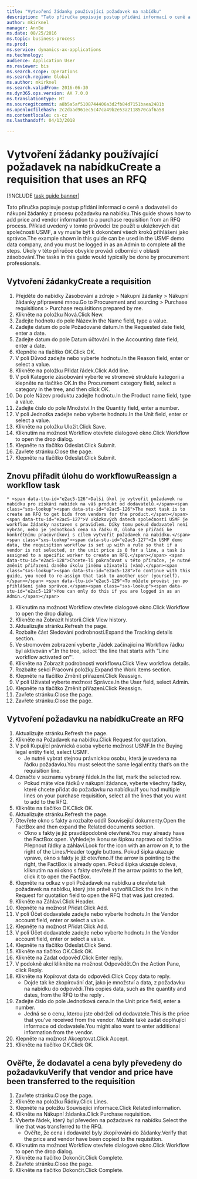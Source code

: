 ```yaml
--- 
title: "Vytvoření žádanky používající požadavek na nabídku"
description: "Tato příručka popisuje postup přidání informací o ceně a dodavateli do nákupní žádanky z procesu požadavku na nabídku."
author: mkirknel
manager: AnnBe
ms.date: 08/25/2016
ms.topic: business-process
ms.prod: 
ms.service: dynamics-ax-applications
ms.technology: 
audience: Application User
ms.reviewer: bis
ms.search.scope: Operations
ms.search.region: Global
ms.author: mkirknel
ms.search.validFrom: 2016-06-30
ms.dyn365.ops.version: AX 7.0.0
ms.translationtype: HT
ms.sourcegitcommit: a8b5a5af5108744406a3d2fb84d7151baea2481b
ms.openlocfilehash: 2c2daad961ec5c47ca49b2e53a2118570caf6a58
ms.contentlocale: cs-cz
ms.lasthandoff: 04/13/2018

---
```

# <a name="create-a-requisition-that-uses-an-rfq"></a><span data-ttu-id="e2ac5-103">Vytvoření žádanky používající požadavek na nabídku</span><span class="sxs-lookup"><span data-stu-id="e2ac5-103">Create a requisition that uses an RFQ</span></span>

[!INCLUDE [task guide banner](../../includes/task-guide-banner.md)]

<span data-ttu-id="e2ac5-104">Tato příručka popisuje postup přidání informací o ceně a dodavateli do nákupní žádanky z procesu požadavku na nabídku.</span><span class="sxs-lookup"><span data-stu-id="e2ac5-104">This guide shows how to add price and vendor information to a purchase requisition from an RFQ process.</span></span> <span data-ttu-id="e2ac5-105">Příklad uvedený v tomto průvodci lze použít u ukázkových dat společnosti USMF, a vy musíte být k dokončení všech kroků přihlášeni jako správce.</span><span class="sxs-lookup"><span data-stu-id="e2ac5-105">The example shown in this guide can be used in the USMF demo data company, and you must be logged in as an Admin to complete all the steps.</span></span> <span data-ttu-id="e2ac5-106">Úkoly v této příručce obvykle provádí odborníci v oblasti zásobování.</span><span class="sxs-lookup"><span data-stu-id="e2ac5-106">The tasks in this guide would typically be done by procurement professionals.</span></span>


## <a name="create-a-requisition"></a><span data-ttu-id="e2ac5-107">Vytvoření žádanky</span><span class="sxs-lookup"><span data-stu-id="e2ac5-107">Create a requisition</span></span>
1. <span data-ttu-id="e2ac5-108">Přejděte do nabídky Zásobování a zdroje > Nákupní žádanky > Nákupní žádanky připravené mnou.</span><span class="sxs-lookup"><span data-stu-id="e2ac5-108">Go to Procurement and sourcing > Purchase requisitions > Purchase requisitions prepared by me.</span></span>
2. <span data-ttu-id="e2ac5-109">Klikněte na položku Nová.</span><span class="sxs-lookup"><span data-stu-id="e2ac5-109">Click New.</span></span>
3. <span data-ttu-id="e2ac5-110">Zadejte hodnotu do pole Název.</span><span class="sxs-lookup"><span data-stu-id="e2ac5-110">In the Name field, type a value.</span></span>
4. <span data-ttu-id="e2ac5-111">Zadejte datum do pole Požadované datum.</span><span class="sxs-lookup"><span data-stu-id="e2ac5-111">In the Requested date field, enter a date.</span></span>
5. <span data-ttu-id="e2ac5-112">Zadejte datum do pole Datum účtování.</span><span class="sxs-lookup"><span data-stu-id="e2ac5-112">In the Accounting date field, enter a date.</span></span>
6. <span data-ttu-id="e2ac5-113">Klepněte na tlačítko OK.</span><span class="sxs-lookup"><span data-stu-id="e2ac5-113">Click OK.</span></span>
7. <span data-ttu-id="e2ac5-114">V poli Důvod zadejte nebo vyberte hodnotu.</span><span class="sxs-lookup"><span data-stu-id="e2ac5-114">In the Reason field, enter or select a value.</span></span>
8. <span data-ttu-id="e2ac5-115">Klikněte na položku Přidat řádek.</span><span class="sxs-lookup"><span data-stu-id="e2ac5-115">Click Add line.</span></span>
9. <span data-ttu-id="e2ac5-116">V poli Kategorie zásobování vyberte ve stromové struktuře kategorii a klepněte na tlačítko OK.</span><span class="sxs-lookup"><span data-stu-id="e2ac5-116">In the Procurement category field, select a category in the tree, and then click OK.</span></span>
10. <span data-ttu-id="e2ac5-117">Do pole Název produktu zadejte hodnotu.</span><span class="sxs-lookup"><span data-stu-id="e2ac5-117">In the Product name field, type a value.</span></span>
11. <span data-ttu-id="e2ac5-118">Zadejte číslo do pole Množství.</span><span class="sxs-lookup"><span data-stu-id="e2ac5-118">In the Quantity field, enter a number.</span></span>
12. <span data-ttu-id="e2ac5-119">V poli Jednotka zadejte nebo vyberte hodnotu.</span><span class="sxs-lookup"><span data-stu-id="e2ac5-119">In the Unit field, enter or select a value.</span></span>
13. <span data-ttu-id="e2ac5-120">Klikněte na položku Uložit.</span><span class="sxs-lookup"><span data-stu-id="e2ac5-120">Click Save.</span></span>
14. <span data-ttu-id="e2ac5-121">Kliknutím na možnost Workflow otevřete dialogové okno.</span><span class="sxs-lookup"><span data-stu-id="e2ac5-121">Click Workflow to open the drop dialog.</span></span>
15. <span data-ttu-id="e2ac5-122">Klepněte na tlačítko Odeslat.</span><span class="sxs-lookup"><span data-stu-id="e2ac5-122">Click Submit.</span></span>
16. <span data-ttu-id="e2ac5-123">Zavřete stránku.</span><span class="sxs-lookup"><span data-stu-id="e2ac5-123">Close the page.</span></span>
17. <span data-ttu-id="e2ac5-124">Klepněte na tlačítko Odeslat.</span><span class="sxs-lookup"><span data-stu-id="e2ac5-124">Click Submit.</span></span>

## <a name="reassign-a-workflow-task"></a><span data-ttu-id="e2ac5-125">Znovu přiřadit úlohu do workflowu</span><span class="sxs-lookup"><span data-stu-id="e2ac5-125">Reassign a workflow task</span></span>
    * <span data-ttu-id="e2ac5-126">Další úkol je vytvořit požadavek na nabídku pro získání nabídek na váš produkt od dodavatelů.</span><span class="sxs-lookup"><span data-stu-id="e2ac5-126">The next task is to create an RFQ to get bids from vendors for the product.</span></span> <span data-ttu-id="e2ac5-127">V ukázkových datech společnosti USMF je workflow žádanky nastaven s pravidlem. Díky tomu pokud dodavatel není vybrán, nebo je jednotková cena na řádku 0, úloha se přiřadí ke konkrétnímu pracovníkovi s cílem vytvořit požadavek na nabídku.</span><span class="sxs-lookup"><span data-stu-id="e2ac5-127">In USMF demo data, the requisition workflow is set up with a rule so that if a vendor is not selected, or the unit price is 0 for a line, a task is assigned to a specific worker to create an RFQ.</span></span> <span data-ttu-id="e2ac5-128">Chcete-li pokračovat v této příručce, je nutné změnit přiřazení daného úkolu jinému uživateli (vám).</span><span class="sxs-lookup"><span data-stu-id="e2ac5-128">To continue with this guide, you need to re-assign that task to another user (yourself).</span></span> <span data-ttu-id="e2ac5-129">To můžete provést jen po přihlášení jako správce.</span><span class="sxs-lookup"><span data-stu-id="e2ac5-129">You can only do this if you are logged in as an Admin.</span></span>  
1. <span data-ttu-id="e2ac5-130">Kliknutím na možnost Workflow otevřete dialogové okno.</span><span class="sxs-lookup"><span data-stu-id="e2ac5-130">Click Workflow to open the drop dialog.</span></span>
2. <span data-ttu-id="e2ac5-131">Klikněte na Zobrazit historii.</span><span class="sxs-lookup"><span data-stu-id="e2ac5-131">Click View history.</span></span>
3. <span data-ttu-id="e2ac5-132">Aktualizujte stránku.</span><span class="sxs-lookup"><span data-stu-id="e2ac5-132">Refresh the page.</span></span>
4. <span data-ttu-id="e2ac5-133">Rozbalte část Sledování podrobností.</span><span class="sxs-lookup"><span data-stu-id="e2ac5-133">Expand the Tracking details section.</span></span>
5. <span data-ttu-id="e2ac5-134">Ve stromovém zobrazení vyberte „řádek začínající na Workflow řádku byl aktivován v“.</span><span class="sxs-lookup"><span data-stu-id="e2ac5-134">In the tree, select 'the line that starts with “Line workflow activated on”'.</span></span>
6. <span data-ttu-id="e2ac5-135">Klikněte na Zobrazit podrobnosti workflowu.</span><span class="sxs-lookup"><span data-stu-id="e2ac5-135">Click View workflow details.</span></span>
7. <span data-ttu-id="e2ac5-136">Rozbalte sekci Pracovní položky.</span><span class="sxs-lookup"><span data-stu-id="e2ac5-136">Expand the Work items section.</span></span>
8. <span data-ttu-id="e2ac5-137">Klepněte na tlačítko Změnit přiřazení.</span><span class="sxs-lookup"><span data-stu-id="e2ac5-137">Click Reassign.</span></span>
9. <span data-ttu-id="e2ac5-138">V poli Uživatel vyberte možnost Správce.</span><span class="sxs-lookup"><span data-stu-id="e2ac5-138">In the User field, select Admin.</span></span>
10. <span data-ttu-id="e2ac5-139">Klepněte na tlačítko Změnit přiřazení.</span><span class="sxs-lookup"><span data-stu-id="e2ac5-139">Click Reassign.</span></span>
11. <span data-ttu-id="e2ac5-140">Zavřete stránku.</span><span class="sxs-lookup"><span data-stu-id="e2ac5-140">Close the page.</span></span>
12. <span data-ttu-id="e2ac5-141">Zavřete stránku.</span><span class="sxs-lookup"><span data-stu-id="e2ac5-141">Close the page.</span></span>

## <a name="create-an-rfq"></a><span data-ttu-id="e2ac5-142">Vytvoření požadavku na nabídku</span><span class="sxs-lookup"><span data-stu-id="e2ac5-142">Create an RFQ</span></span>
1. <span data-ttu-id="e2ac5-143">Aktualizujte stránku.</span><span class="sxs-lookup"><span data-stu-id="e2ac5-143">Refresh the page.</span></span>
2. <span data-ttu-id="e2ac5-144">Klikněte na Požadavek na nabídku.</span><span class="sxs-lookup"><span data-stu-id="e2ac5-144">Click Request for quotation.</span></span>
3. <span data-ttu-id="e2ac5-145">V poli Kupující právnická osoba vyberte možnost USMF.</span><span class="sxs-lookup"><span data-stu-id="e2ac5-145">In the Buying legal entity field, select USMF.</span></span>
    * <span data-ttu-id="e2ac5-146">Je nutné vybrat stejnou právnickou osobu, která je uvedena na řádku požadavku.</span><span class="sxs-lookup"><span data-stu-id="e2ac5-146">You must select the same legal entity that’s on the requisition line.</span></span>  
4. <span data-ttu-id="e2ac5-147">Označte v seznamu vybraný řádek.</span><span class="sxs-lookup"><span data-stu-id="e2ac5-147">In the list, mark the selected row.</span></span>
    * <span data-ttu-id="e2ac5-148">Pokud máte více řádků v nákupní žádance, vyberte všechny řádky, které chcete přidat do požadavku na nabídku.</span><span class="sxs-lookup"><span data-stu-id="e2ac5-148">If you had multiple lines on your purchase requisition, select all the lines that you want to add to the RFQ.</span></span>  
5. <span data-ttu-id="e2ac5-149">Klikněte na tlačítko OK.</span><span class="sxs-lookup"><span data-stu-id="e2ac5-149">Click OK.</span></span>
6. <span data-ttu-id="e2ac5-150">Aktualizujte stránku.</span><span class="sxs-lookup"><span data-stu-id="e2ac5-150">Refresh the page.</span></span>
7. <span data-ttu-id="e2ac5-151">Otevřete okno s fakty a rozbalte oddíl Související dokumenty.</span><span class="sxs-lookup"><span data-stu-id="e2ac5-151">Open the FactBox and then expand the Related documents section.</span></span>
    * <span data-ttu-id="e2ac5-152">Okno s fakty je již pravděpodobně otevřené.</span><span class="sxs-lookup"><span data-stu-id="e2ac5-152">You may already have the FactBox open.</span></span> <span data-ttu-id="e2ac5-153">Vyhledejte ikonu se šipkou napravo od tlačítka Přepnout řádky a záhlaví.</span><span class="sxs-lookup"><span data-stu-id="e2ac5-153">Look for the icon with an arrow on it, to the right of the Lines/Header toggle buttons.</span></span> <span data-ttu-id="e2ac5-154">Pokud šipka ukazuje vpravo, okno s fakty je již otevřeno.</span><span class="sxs-lookup"><span data-stu-id="e2ac5-154">If the arrow is pointing to the right, the FactBox is already open.</span></span> <span data-ttu-id="e2ac5-155">Pokud šipka ukazuje doleva, kliknutím na ni okno s fakty otevřete.</span><span class="sxs-lookup"><span data-stu-id="e2ac5-155">If the arrow points to the left, click it to open the FactBox.</span></span>  
8. <span data-ttu-id="e2ac5-156">Klepněte na odkaz v poli Požadavek na nabídku a otevřete tak požadavek na nabídku, který jste právě vytvořili.</span><span class="sxs-lookup"><span data-stu-id="e2ac5-156">Click the link in the Request for quotation field to open the RFQ that was just created.</span></span>
9. <span data-ttu-id="e2ac5-157">Klikněte na Záhlaví.</span><span class="sxs-lookup"><span data-stu-id="e2ac5-157">Click Header.</span></span>
10. <span data-ttu-id="e2ac5-158">Klepněte na možnost Přidat.</span><span class="sxs-lookup"><span data-stu-id="e2ac5-158">Click Add.</span></span>
11. <span data-ttu-id="e2ac5-159">V poli Účet dodavatele zadejte nebo vyberte hodnotu.</span><span class="sxs-lookup"><span data-stu-id="e2ac5-159">In the Vendor account field, enter or select a value.</span></span>
12. <span data-ttu-id="e2ac5-160">Klepněte na možnost Přidat.</span><span class="sxs-lookup"><span data-stu-id="e2ac5-160">Click Add.</span></span>
13. <span data-ttu-id="e2ac5-161">V poli Účet dodavatele zadejte nebo vyberte hodnotu.</span><span class="sxs-lookup"><span data-stu-id="e2ac5-161">In the Vendor account field, enter or select a value.</span></span>
14. <span data-ttu-id="e2ac5-162">Klepněte na tlačítko Odeslat.</span><span class="sxs-lookup"><span data-stu-id="e2ac5-162">Click Send.</span></span>
15. <span data-ttu-id="e2ac5-163">Klikněte na tlačítko OK.</span><span class="sxs-lookup"><span data-stu-id="e2ac5-163">Click OK.</span></span>
16. <span data-ttu-id="e2ac5-164">Klikněte na Zadat odpověď.</span><span class="sxs-lookup"><span data-stu-id="e2ac5-164">Click Enter reply.</span></span>
17. <span data-ttu-id="e2ac5-165">V podokně akcí klikněte na možnost Odpovědět.</span><span class="sxs-lookup"><span data-stu-id="e2ac5-165">On the Action Pane, click Reply.</span></span>
18. <span data-ttu-id="e2ac5-166">Klikněte na Kopírovat data do odpovědi.</span><span class="sxs-lookup"><span data-stu-id="e2ac5-166">Click Copy data to reply.</span></span>
    * <span data-ttu-id="e2ac5-167">Dojde tak ke zkopírování dat, jako je množství a data, z požadavku na nabídku do odpovědi.</span><span class="sxs-lookup"><span data-stu-id="e2ac5-167">This copies data, such as the quantity and dates, from the RFQ to the reply .</span></span>  
19. <span data-ttu-id="e2ac5-168">Zadejte číslo do pole Jednotková cena.</span><span class="sxs-lookup"><span data-stu-id="e2ac5-168">In the Unit price field, enter a number.</span></span>
    * <span data-ttu-id="e2ac5-169">Jedná se o cenu, kterou jste obdrželi od dodavatele.</span><span class="sxs-lookup"><span data-stu-id="e2ac5-169">This is the price that you’ve received from the vendor.</span></span> <span data-ttu-id="e2ac5-170">Můžete také zadat doplňující informace od dodavatele.</span><span class="sxs-lookup"><span data-stu-id="e2ac5-170">You might also want to enter additional information from the vendor.</span></span>  
20. <span data-ttu-id="e2ac5-171">Klepněte na možnost Akceptovat.</span><span class="sxs-lookup"><span data-stu-id="e2ac5-171">Click Accept.</span></span>
21. <span data-ttu-id="e2ac5-172">Klikněte na tlačítko OK.</span><span class="sxs-lookup"><span data-stu-id="e2ac5-172">Click OK.</span></span>

## <a name="verify-that-vendor-and-price-have-been-transferred-to-the-requisition"></a><span data-ttu-id="e2ac5-173">Ověřte, že dodavatel a cena byly převedeny do požadavku</span><span class="sxs-lookup"><span data-stu-id="e2ac5-173">Verify that vendor and price have been transferred to the requisition</span></span>
1. <span data-ttu-id="e2ac5-174">Zavřete stránku.</span><span class="sxs-lookup"><span data-stu-id="e2ac5-174">Close the page.</span></span>
2. <span data-ttu-id="e2ac5-175">Klikněte na položku Řádky.</span><span class="sxs-lookup"><span data-stu-id="e2ac5-175">Click Lines.</span></span>
3. <span data-ttu-id="e2ac5-176">Klepněte na položku Související informace.</span><span class="sxs-lookup"><span data-stu-id="e2ac5-176">Click Related information.</span></span>
4. <span data-ttu-id="e2ac5-177">Klikněte na Nákupní žádanka.</span><span class="sxs-lookup"><span data-stu-id="e2ac5-177">Click Purchase requisition.</span></span>
5. <span data-ttu-id="e2ac5-178">Vyberte řádek, který byl převeden na požadavek na nabídku.</span><span class="sxs-lookup"><span data-stu-id="e2ac5-178">Select the line that was transferred to the RFQ.</span></span>
    * <span data-ttu-id="e2ac5-179">Ověřte, že cena i dodavatel byly zkopírováni do žádanky.</span><span class="sxs-lookup"><span data-stu-id="e2ac5-179">Verify that the price and vendor have been copied to the requisition.</span></span>  
6. <span data-ttu-id="e2ac5-180">Kliknutím na možnost Workflow otevřete dialogové okno.</span><span class="sxs-lookup"><span data-stu-id="e2ac5-180">Click Workflow to open the drop dialog.</span></span>
7. <span data-ttu-id="e2ac5-181">Klikněte na tlačítko Dokončit.</span><span class="sxs-lookup"><span data-stu-id="e2ac5-181">Click Complete.</span></span>
8. <span data-ttu-id="e2ac5-182">Zavřete stránku.</span><span class="sxs-lookup"><span data-stu-id="e2ac5-182">Close the page.</span></span>
9. <span data-ttu-id="e2ac5-183">Klikněte na tlačítko Dokončit.</span><span class="sxs-lookup"><span data-stu-id="e2ac5-183">Click Complete.</span></span>


